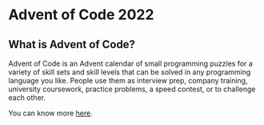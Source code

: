 # Advent of Code 2022

## What is Advent of Code?

Advent of Code is an Advent calendar of small programming puzzles for a variety of skill sets and skill levels that can be solved in any programming language you like. People use them as interview prep, company training, university coursework, practice problems, a speed contest, or to challenge each other.
<br />

You can know more <a href="https://adventofcode.com/2022/about">here</a>.

<br />